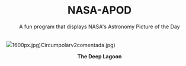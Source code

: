 <div align="center">
  <h1>
    NASA-APOD
  </h1>
</div>
  
<div align="center">
  A fun program that displays NASA's Astronomy Picture of the Day
</div>

<br>

![](https://apod.nasa.gov/apod/image/2309/M8-Mos-SL10-DCPrgb-st-154-cC-cr.jpg)1600px.jpg)Circumpolarv2comentada.jpg)

<p align = "center">
  <b>The Deep Lagoon</b>
</p>
